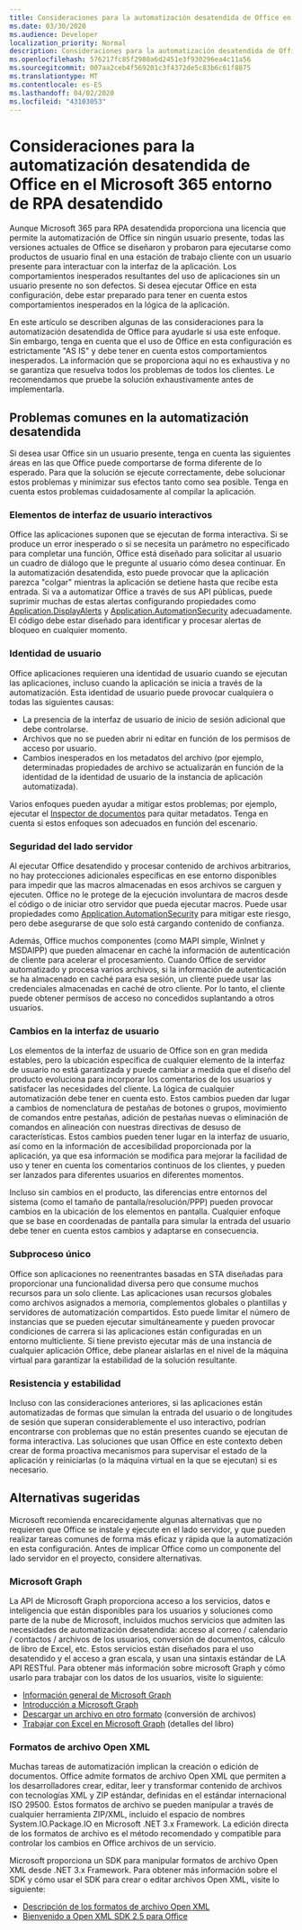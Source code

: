 ```yaml
---
title: Consideraciones para la automatización desatendida de Office en el Microsoft 365 entorno de RPA desatendido
ms.date: 03/30/2020
ms.audience: Developer
localization_priority: Normal
description: Consideraciones para la automatización desatendida de Office en el Microsoft 365 entorno de RPA desatendido.
ms.openlocfilehash: 576217fc85f2980a6d2451e3f930296ea4c11a56
ms.sourcegitcommit: 007aa2ceb4f569201c3f4372de5c83b6c61f8875
ms.translationtype: MT
ms.contentlocale: es-ES
ms.lasthandoff: 04/02/2020
ms.locfileid: "43103053"
---
```

# <a name="considerations-for-unattended-automation-of-office-in-the-microsoft-365-for-unattended-rpa-environment"></a>Consideraciones para la automatización desatendida de Office en el Microsoft 365 entorno de RPA desatendido

Aunque Microsoft 365 para RPA desatendida proporciona una licencia que permite la automatización de Office sin ningún usuario presente, todas las versiones actuales de Office se diseñaron y probaron para ejecutarse como productos de usuario final en una estación de trabajo cliente con un usuario presente para interactuar con la interfaz de la aplicación. Los comportamientos inesperados resultantes del uso de aplicaciones sin un usuario presente no son defectos. Si desea ejecutar Office en esta configuración, debe estar preparado para tener en cuenta estos comportamientos inesperados en la lógica de la aplicación.

En este artículo se describen algunas de las consideraciones para la automatización desatendida de Office para ayudarle si usa este enfoque. Sin embargo, tenga en cuenta que el uso de Office en esta configuración es estrictamente "AS IS" y debe tener en cuenta estos comportamientos inesperados. La información que se proporciona aquí no es exhaustiva y no se garantiza que resuelva todos los problemas de todos los clientes. Le recomendamos que pruebe la solución exhaustivamente antes de implementarla.

## <a name="common-problems-in-unattended-automation"></a>Problemas comunes en la automatización desatendida

Si desea usar Office sin un usuario presente, tenga en cuenta las siguientes áreas en las que Office puede comportarse de forma diferente de lo esperado. Para que la solución se ejecute correctamente, debe solucionar estos problemas y minimizar sus efectos tanto como sea posible. Tenga en cuenta estos problemas cuidadosamente al compilar la aplicación.

### <a name="interactive-ui-elements"></a>Elementos de interfaz de usuario interactivos

Office las aplicaciones suponen que se ejecutan de forma interactiva. Si se produce un error inesperado o si se necesita un parámetro no especificado para completar una función, Office está diseñado para solicitar al usuario un cuadro de diálogo que le pregunte al usuario cómo desea continuar. En la automatización desatendida, esto puede provocar que la aplicación parezca "colgar" mientras la aplicación se detiene hasta que recibe esta entrada. Si va a automatizar Office a través de sus API públicas, puede suprimir muchas de estas alertas configurando propiedades como [Application.DisplayAlerts](https://docs.microsoft.com/office/vba/api/word.application.displayalerts) y [Application.AutomationSecurity](https://docs.microsoft.com/office/vba/api/word.application.automationsecurity) adecuadamente. El código debe estar diseñado para identificar y procesar alertas de bloqueo en cualquier momento.

### <a name="user-identity"></a>Identidad de usuario

Office aplicaciones requieren una identidad de usuario cuando se ejecutan las aplicaciones, incluso cuando la aplicación se inicia a través de la automatización. Esta identidad de usuario puede provocar cualquiera o todas las siguientes causas:

- La presencia de la interfaz de usuario de inicio de sesión adicional que debe controlarse.
- Archivos que no se pueden abrir ni editar en función de los permisos de acceso por usuario.
- Cambios inesperados en los metadatos del archivo (por ejemplo, determinadas propiedades de archivo se actualizarán en función de la identidad de la identidad de usuario de la instancia de aplicación automatizada).

Varios enfoques pueden ayudar a mitigar estos problemas; por ejemplo, ejecutar el [Inspector de documentos](https://docs.microsoft.com/office/vba/library-reference/concepts/using-the-document-inspector) para quitar metadatos. Tenga en cuenta si estos enfoques son adecuados en función del escenario.

### <a name="server-side-security"></a>Seguridad del lado servidor

Al ejecutar Office desatendido y procesar contenido de archivos arbitrarios, no hay protecciones adicionales específicas en ese entorno disponibles para impedir que las macros almacenadas en esos archivos se carguen y ejecuten. Office no le protege de la ejecución involuntara de macros desde el código o de iniciar otro servidor que pueda ejecutar macros. Puede usar propiedades como [Application.AutomationSecurity](https://docs.microsoft.com/office/vba/api/word.application.automationsecurity) para mitigar este riesgo, pero debe asegurarse de que solo está cargando contenido de confianza.

Además, Office muchos componentes (como MAPI simple, WinInet y MSDAIPP) que pueden almacenar en caché la información de autenticación de cliente para acelerar el procesamiento. Cuando Office de servidor automatizado y procesa varios archivos, si la información de autenticación se ha almacenado en caché para esa sesión, un cliente puede usar las credenciales almacenadas en caché de otro cliente. Por lo tanto, el cliente puede obtener permisos de acceso no concedidos suplantando a otros usuarios.

### <a name="ui-changes"></a>Cambios en la interfaz de usuario

Los elementos de la interfaz de usuario de Office son en gran medida estables, pero la ubicación específica de cualquier elemento de la interfaz de usuario no está garantizada y puede cambiar a medida que el diseño del producto evoluciona para incorporar los comentarios de los usuarios y satisfacer las necesidades del cliente. La lógica de cualquier automatización debe tener en cuenta esto. Estos cambios pueden dar lugar a cambios de nomenclatura de pestañas de botones o grupos, movimiento de comandos entre pestañas, adición de pestañas nuevas o eliminación de comandos en alineación con nuestras directivas de desuso de características. Estos cambios pueden tener lugar en la interfaz de usuario, así como en la información de accesibilidad proporcionada por la aplicación, ya que esa información se modifica para mejorar la facilidad de uso y tener en cuenta los comentarios continuos de los clientes, y pueden ser lanzados para diferentes usuarios en diferentes momentos.

Incluso sin cambios en el producto, las diferencias entre entornos del sistema (como el tamaño de pantalla/resolución/PPP) pueden provocar cambios en la ubicación de los elementos en pantalla. Cualquier enfoque que se base en coordenadas de pantalla para simular la entrada del usuario debe tener en cuenta estos cambios y adaptarse en consecuencia.

### <a name="single-threading"></a>Subproceso único

Office son aplicaciones no reenentrantes basadas en STA diseñadas para proporcionar una funcionalidad diversa pero que consume muchos recursos para un solo cliente. Las aplicaciones usan recursos globales como archivos asignados a memoria, complementos globales o plantillas y servidores de automatización compartidos. Esto puede limitar el número de instancias que se pueden ejecutar simultáneamente y pueden provocar condiciones de carrera si las aplicaciones están configuradas en un entorno multicliente. Si tiene previsto ejecutar más de una instancia de cualquier aplicación Office, debe planear aislarlas en el nivel de la máquina virtual para garantizar la estabilidad de la solución resultante.

### <a name="resiliency-and-stability"></a>Resistencia y estabilidad

Incluso con las consideraciones anteriores, si las aplicaciones están automatizadas de formas que simulan la entrada del usuario o de longitudes de sesión que superan considerablemente el uso interactivo, podrían encontrarse con problemas que no están presentes cuando se ejecutan de forma interactiva. Las soluciones que usan Office en este contexto deben crear de forma proactiva mecanismos para supervisar el estado de la aplicación y reiniciarlas (o la máquina virtual en la que se ejecutan) si es necesario.

## <a name="suggested-alternatives"></a>Alternativas sugeridas

Microsoft recomienda encarecidamente algunas alternativas que no requieren que Office se instale y ejecute en el lado servidor, y que pueden realizar tareas comunes de forma más eficaz y rápida que la automatización en esta configuración. Antes de implicar Office como un componente del lado servidor en el proyecto, considere alternativas.

### <a name="microsoft-graph"></a>Microsoft Graph

La API de Microsoft Graph proporciona acceso a los servicios, datos e inteligencia que están disponibles para los usuarios y soluciones como parte de la nube de Microsoft, incluidos muchos servicios que admiten las necesidades de automatización desatendida: acceso al correo / calendario / contactos / archivos de los usuarios, conversión de documentos, cálculo de libro de Excel, etc. Estos servicios están diseñados para el uso desatendido y el acceso a gran escala, y usan una sintaxis estándar de LA API RESTful. Para obtener más información sobre microsoft Graph y cómo usarlo para trabajar con los datos de los usuarios, visite lo siguiente:

- [Información general de Microsoft Graph](https://docs.microsoft.com/graph/overview) 
- [Introducción a Microsoft Graph](https://developer.microsoft.com/graph/get-started)
- [Descargar un archivo en otro formato](https://docs.microsoft.com/graph/api/driveitem-get-content-format?view=graph-rest-1.0&tabs=http) (conversión de archivos)
- [Trabajar con Excel en Microsoft Graph](https://docs.microsoft.com/graph/api/resources/excel?view=graph-rest-1.0) (detalles del libro)

### <a name="open-xml-file-formats"></a>Formatos de archivo Open XML

Muchas tareas de automatización implican la creación o edición de documentos. Office admite formatos de archivo Open XML que permiten a los desarrolladores crear, editar, leer y transformar contenido de archivos con tecnologías XML y ZIP estándar, definidas en el estándar internacional ISO 29500. Estos formatos de archivo se pueden manipular a través de cualquier herramienta ZIP/XML, incluido el espacio de nombres System.IO.Package.IO en Microsoft .NET 3.x Framework. La edición directa de los formatos de archivo es el método recomendado y compatible para controlar los cambios en Office archivos de un servicio.

Microsoft proporciona un SDK para manipular formatos de archivo Open XML desde .NET 3.x Framework. Para obtener más información sobre el SDK y cómo usar el SDK para crear o editar archivos Open XML, visite lo siguiente:

- [Descripción de los formatos de archivo Open XML](https://docs.microsoft.com/office/open-xml/understanding-the-open-xml-file-formats)
- [Bienvenido a Open XML SDK 2.5 para Office](https://docs.microsoft.com/office/open-xml/open-xml-sdk)
